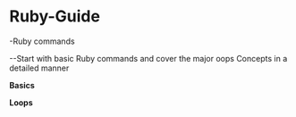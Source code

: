 # Ruby-Guide
-Ruby commands


--Start with basic Ruby commands and cover the major oops Concepts in a detailed manner 

**Basics**

**Loops**
